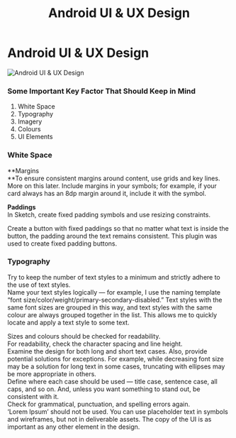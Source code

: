 ﻿---
layout: ../../../layouts/ServiceLayout.astro
title: "Android UI & UX Design"
faqtitle1: "What is Android UI & UX Design?"
faqtext1: "Android UI & UX Design refers to the process of creating user interfaces and experiences for Android applications. It involves designing intuitive and visually appealing interfaces that enhance user interaction and satisfaction on Android devices. UX design focuses on understanding user behavior and preferences to create seamless and enjoyable experiences, while UI design focuses on the visual aspects of the interface, including layout, typography, colors, and interactive elements."

faqtitle2: "Why is Android UI & UX Design important?"
faqtext2: "Effective Android UI & UX Design is essential for the success of mobile applications. It helps in improving user engagement, retention, and overall satisfaction with the app. Well-designed interfaces enhance usability, make navigation intuitive, and contribute to a positive user experience, leading to higher app ratings, increased downloads, and user loyalty."

faqtitle3: "What are some key principles of Android UI & UX Design?"
faqtext3: "Some important principles of Android UI & UX Design include:
1. Consistency: Maintain consistency in design elements, layout, and navigation throughout the app.
2. Simplicity: Keep the interface simple and clutter-free to minimize cognitive load and enhance usability.
3. Accessibility: Ensure that the app is accessible to users with disabilities by following accessibility guidelines and standards.
4. Feedback: Provide visual and interactive feedback to users for their actions to enhance user engagement and understanding.
5. Performance: Optimize app performance and responsiveness to deliver a smooth and seamless user experience."

---

# Android UI & UX Design

![Android UI & UX Design](/assets/img/service/app-UI-UX-design.png)

### Some Important Key Factor That Should Keep in Mind

1.  White Space
2.  Typography
3.  Imagery
4.  Colours
5.  UI Elements

### White Space

**Margins  
**To ensure consistent margins around content, use grids and key lines. More on this later. Include margins in your symbols; for example, if your card always has an 8dp margin around it, include it with the symbol.

**Paddings**  
In Sketch, create fixed padding symbols and use resizing constraints.

Create a button with fixed paddings so that no matter what text is inside the button, the padding around the text remains consistent. This plugin was used to create fixed padding buttons.

### Typography

Try to keep the number of text styles to a minimum and strictly adhere to the use of text styles.  
Name your text styles logically — for example, I use the naming template “font size/color/weight/primary-secondary-disabled.” Text styles with the same font sizes are grouped in this way, and text styles with the same colour are always grouped together in the list. This allows me to quickly locate and apply a text style to some text.

Sizes and colours should be checked for readability.  
For readability, check the character spacing and line height.  
Examine the design for both long and short text cases. Also, provide potential solutions for exceptions. For example, while decreasing font size may be a solution for long text in some cases, truncating with ellipses may be more appropriate in others.  
Define where each case should be used — title case, sentence case, all caps, and so on. And, unless you want something to stand out, be consistent with it.  
Check for grammatical, punctuation, and spelling errors again.  
‘Lorem Ipsum’ should not be used. You can use placeholder text in symbols and wireframes, but not in deliverable assets. The copy of the UI is as important as any other element in the design.
